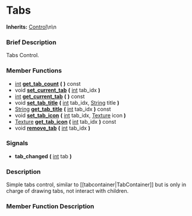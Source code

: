 #  Tabs  
**Inherits:** [Control](class_control)\\n\\n
###  Brief Description  
Tabs Control.

###  Member Functions 
  * [int](class_int)  **[get_tab_count](#get_tab_count)**  **(** **)** const
  * void  **[set_current_tab](#set_current_tab)**  **(** [int](class_int) tab_idx  **)**
  * [int](class_int)  **[get_current_tab](#get_current_tab)**  **(** **)** const
  * void  **[set_tab_title](#set_tab_title)**  **(** [int](class_int) tab_idx, [String](class_string) title  **)**
  * [String](class_string)  **[get_tab_title](#get_tab_title)**  **(** [int](class_int) tab_idx  **)** const
  * void  **[set_tab_icon](#set_tab_icon)**  **(** [int](class_int) tab_idx, [Texture](class_texture) icon  **)**
  * [Texture](class_texture)  **[get_tab_icon](#get_tab_icon)**  **(** [int](class_int) tab_idx  **)** const
  * void  **[remove_tab](#remove_tab)**  **(** [int](class_int) tab_idx  **)**

###  Signals  
  *  **tab_changed**  **(** [int](class_int) tab  **)**

###  Description  
Simple tabs control, similar to [[tabcontainer|TabContainer]] but is only in charge of drawing tabs, not interact with children.

###  Member Function Description  
